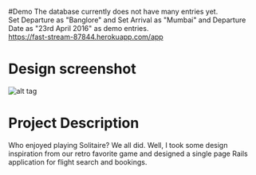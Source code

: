 #Demo
The database currently does not have many entries yet.  
Set Departure as "Banglore" and Set Arrival as "Mumbai" and Departure Date as "23rd April 2016" as demo entries.  
https://fast-stream-87844.herokuapp.com/app

# Design screenshot
![alt tag](https://raw.githubusercontent.com/silentx09/Flight-bookings---Rails/master/public/snapshot.jpg)

# Project Description
Who enjoyed playing Solitaire? We all did. Well, I took some design inspiration from our retro favorite game and designed a single page Rails application for flight search and bookings.

